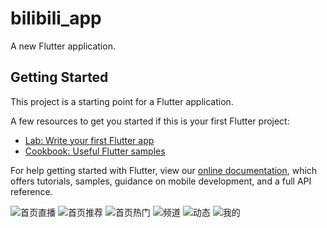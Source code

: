 # bilibili_app

A new Flutter application.

## Getting Started

This project is a starting point for a Flutter application.

A few resources to get you started if this is your first Flutter project:

- [Lab: Write your first Flutter app](https://flutter.io/docs/get-started/codelab)
- [Cookbook: Useful Flutter samples](https://flutter.io/docs/cookbook)

For help getting started with Flutter, view our 
[online documentation](https://flutter.io/docs), which offers tutorials, 
samples, guidance on mobile development, and a full API reference.

<!--![预览](https://github.com/HuPingKang/flutter_demo/blob/master/images/finished.gif "finished")-->
![首页直播](https://github.com/HuPingKang/flutter_demo/blob/master/images/home_zhibo.png "home_zhibo")
![首页推荐](https://github.com/HuPingKang/flutter_demo/blob/master/images/home_tuijian.png "home_tuijian")
![首页热门](https://github.com/HuPingKang/flutter_demo/blob/master/images/home_hot.png  "home_hot")
![频道](https://github.com/HuPingKang/flutter_demo/blob/master/images/channel_page.png "channel_page")
![动态](https://github.com/HuPingKang/flutter_demo/blob/master/images/dynamics_page.png "dynamics_page")
![我的](https://github.com/HuPingKang/flutter_demo/blob/master/images/my.png "my")
